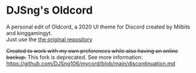 # DJSng's Oldcord
A personal edit of Oldcord, a 2020 UI theme for Discord created by Milbits and kinggamingyt.  
Just use the [the original repository](https://github.com/milbits/oldcord)

~~Created to work with my own preferences while also having an online backup.~~ This fork is deprecated. See more information: https://github.com/DJSng106/mycord/blob/main/discontinuation.md
